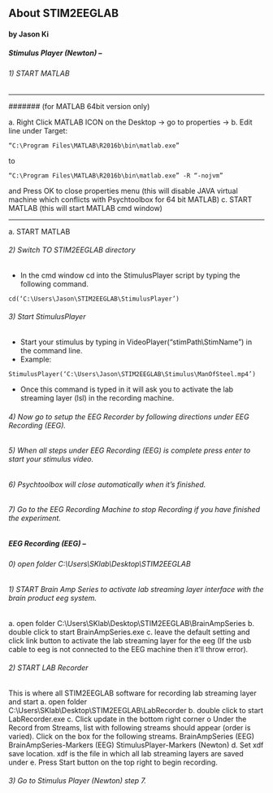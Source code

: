 ## About STIM2EEGLAB
#### by Jason Ki

##### Stimulus Player (Newton) – 

###### 1)	START MATLAB
--------------------------------------------------------------------

####### (for MATLAB 64bit version only)

a.	Right Click MATLAB ICON on the Desktop -> go to properties  -> 
b.	Edit line under Target:
```
“C:\Program Files\MATLAB\R2016b\bin\matlab.exe”
```
to 
```
“C:\Program Files\MATLAB\R2016b\bin\matlab.exe” -R “-nojvm”
```
and Press OK to close properties menu
(this will disable JAVA virtual machine which conflicts with Psychtoolbox for 64 bit MATLAB)
c.	START MATLAB (this will start MATLAB cmd window)

--------------------------------------------------------------------

a.	START MATLAB 
###### 2)	Switch TO STIM2EEGLAB directory
-	In the cmd window cd into the StimulusPlayer script by typing the following command.
```
cd(‘C:\Users\Jason\STIM2EEGLAB\StimulusPlayer’)
```

###### 3)	Start StimulusPlayer 
-	Start your stimulus by typing in VideoPlayer(“stimPath\StimName”) in the command line.
-	Example:
```
StimulusPlayer(‘C:\Users\Jason\STIM2EEGLAB\Stimulus\ManOfSteel.mp4’)
```
-	Once this command is typed in it will ask you to activate the lab streaming layer (lsl) in the recording machine.
###### 4)	Now go to setup the EEG Recorder by following directions under EEG Recording (EEG).

###### 5)	When all steps under EEG Recording (EEG) is complete press enter to start your stimulus video.

###### 6)	Psychtoolbox will close automatically when it’s finished.

###### 7)	Go to the EEG Recording Machine to stop Recording if you have finished the experiment.

##### EEG Recording (EEG) –

###### 0)	open folder C:\Users\SKlab\Desktop\STIM2EEGLAB

###### 1)	START Brain Amp Series to activate lab streaming layer interface with the brain product eeg system. 
a.	 open folder C:\Users\SKlab\Desktop\STIM2EEGLAB\BrainAmpSeries
b.	 double click to start BrainAmpSeries.exe
c.	leave the default setting and click link button to activate the lab streaming layer for the eeg (If the usb cable to eeg is not connected to the EEG machine then it’ll throw error).

###### 2)	START LAB Recorder
This is where all STIM2EEGLAB software for recording lab streaming layer and start 
a.	open folder C:\Users\SKlab\Desktop\STIM2EEGLAB\LabRecorder
b.	double click to start LabRecorder.exe
c.	Click update in the bottom right corner
o	Under the Record from Streams, list with following streams should appear (order is varied). Click on the box for the following streams.
BrainAmpSeries (EEG)
BrainAmpSeries-Markers (EEG)
StimulusPlayer-Markers (Newton)
d.	Set xdf save location. xdf is the file in which all lab streaming layers are saved under
e.	Press Start button on the top right to begin recording.
###### 3)	Go to Stimulus Player (Newton) step 7.

